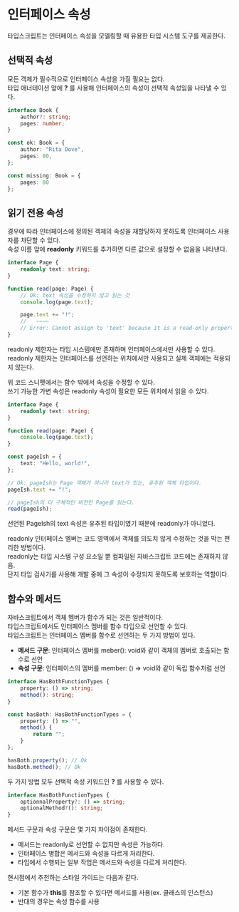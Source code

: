 # 인터페이스 속성
타입스크립트는 인터페이스 속성을 모델링할 때 유용한 타입 시스템 도구를 제공한다.

## 선택적 속성
모든 객체가 필수적으로 인터페이스 속성을 가질 필요는 없다.  
타입 애너테이션 앞에 **?** 를 사용해 인터페이스의 속성이 선택적 속성임을 나타낼 수 있다.
```typescript
interface Book {
    author?: string;
    pages: number;
}

const ok: Book = {
    author: "Rita Dove",
    pages: 80,
};

const missing: Book = {
    pages: 80
};
```

## 읽기 전용 속성
경우에 따라 인터페이스에 정의된 객체의 속성을 재할당하지 못하도록 인터페이스 사용자를 차단할 수 있다.  
속성 이름 앞에 **readonly** 키워드를 추가하면 다른 값으로 설정할 수 없음을 나타낸다.
```typescript
interface Page {
    readonly text: string;
}

function read(page: Page) {
    // Ok: text 속성을 수정하지 않고 읽는 것
    console.log(page.text);

    page.text += "!";
    //   ~~~~
    // Error: Cannot assign to 'text' because it is a read-only property.
}
```
readonly 제한자는 타입 시스템에만 존재하며 인터페이스에서만 사용할 수 있다.  
readonly 제한자는 인터페이스를 선언하는 위치에서만 사용되고 실제 객체에는 적용되지 않는다.  

위 코드 스니펫에서는 함수 밖에서 속성을 수정할 수 있다.  
쓰기 가능한 가변 속성은 readonly 속성이 필요한 모든 위치에서 읽을 수 있다.  
```typescript
interface Page {
    readonly text: string;
}

function read(page: Page) {
    console.log(page.text);
}

const pageIsh = {
    text: "Hello, world!",
};

// Ok: pageIsh는 Page 객체가 아니라 text가 있는, 유추된 객체 타입이다.
pageIsh.text += "!";

// pageIsh의 더 구체적인 버전인 Page를 읽는다.
read(pageIsh);
```

선언된 PageIsh의 text 속성은 유추된 타입이였기 때문에 readonly가 아니었다.  

readonly 인터페이스 멤버는 코드 영역에서 객체를 의도치 않게 수정하는 것을 막는 편리한 방법이다.  
readonly는 타입 시스템 구성 요소일 뿐 컴파일된 자바스크립트 코드에는 존재하지 않음.  
단지 타입 검사기를 사용해 개발 중에 그 속성이 수정되지 못하도록 보호하는 역할이다.  

## 함수와 메서드
자바스크립트에서 객체 멤버가 함수가 되는 것은 일반적이다.  
타입스크립트에서도 인터페이스 멤버를 함수 타입으로 선언할 수 있다.  
타입스크립트는 인터페이스 멤버를 함수로 선언하는 두 가지 방법이 있다.
- **메서드 구문**: 인터페이스 멤버를 meber(): void와 같이 객체의 멤버로 호출되는 함수로 선언
- **속성 구문**: 인터페이스의 멤버를 member: () => void와 같이 독립 함수처럼 선언

```typescript
interface HasBothFunctionTypes {
    property: () => string;
    method(): string;
}

const hasBoth: HasBothFunctionTypes = {
    property: () => "",
    method() {
        return "";
    }
};

hasBoth.property(); // Ok
hasBoth.method(); // Ok
```

두 가지 방법 모두 선택적 속성 키워드인 **?** 를 사용할 수 있다.
```typescript
interface HasBothFunctionTypes {
    optionnalProperty?: () => string;
    optionalMethod?(): string;
}
```

메서드 구문과 속성 구문은 몇 가지 차이점이 존재한다.
- 메서드는 readonly로 선언할 수 없지만 속성은 가능하다.
- 인터페이스 병합은 메서드와 속성을 다르게 처리한다.
- 타입에서 수행되는 일부 작업은 메서드와 속성을 다르게 처리한다.

현시점에서 추천하는 스타일 가이드는 다음과 같다.  
- 기본 함수가 **this**를 참조할 수 있다면 메서드를 사용(ex. 클래스의 인스턴스)
- 반대의 경우는 속성 함수를 사용